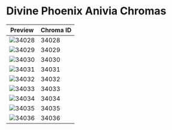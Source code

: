 # Divine Phoenix Anivia Chromas

| Preview | Chroma ID |
|---------|-----------|
| ![34028](https://raw.communitydragon.org/latest/plugins/rcp-be-lol-game-data/global/default/v1/champion-chroma-images/34/34028.png) | 34028 |
| ![34029](https://raw.communitydragon.org/latest/plugins/rcp-be-lol-game-data/global/default/v1/champion-chroma-images/34/34029.png) | 34029 |
| ![34030](https://raw.communitydragon.org/latest/plugins/rcp-be-lol-game-data/global/default/v1/champion-chroma-images/34/34030.png) | 34030 |
| ![34031](https://raw.communitydragon.org/latest/plugins/rcp-be-lol-game-data/global/default/v1/champion-chroma-images/34/34031.png) | 34031 |
| ![34032](https://raw.communitydragon.org/latest/plugins/rcp-be-lol-game-data/global/default/v1/champion-chroma-images/34/34032.png) | 34032 |
| ![34033](https://raw.communitydragon.org/latest/plugins/rcp-be-lol-game-data/global/default/v1/champion-chroma-images/34/34033.png) | 34033 |
| ![34034](https://raw.communitydragon.org/latest/plugins/rcp-be-lol-game-data/global/default/v1/champion-chroma-images/34/34034.png) | 34034 |
| ![34035](https://raw.communitydragon.org/latest/plugins/rcp-be-lol-game-data/global/default/v1/champion-chroma-images/34/34035.png) | 34035 |
| ![34036](https://raw.communitydragon.org/latest/plugins/rcp-be-lol-game-data/global/default/v1/champion-chroma-images/34/34036.png) | 34036 |